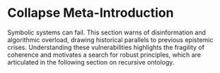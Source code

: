 # Collapse Meta-Introduction

Symbolic systems can fail. This section warns of disinformation and algorithmic overload, drawing historical parallels to previous epistemic crises. Understanding these vulnerabilities highlights the fragility of coherence and motivates a search for robust principles, which are articulated in the following section on recursive ontology.
